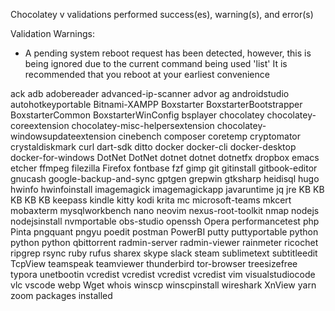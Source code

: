 Chocolatey v
 validations performed  success(es),  warning(s), and  error(s)

Validation Warnings:
 - A pending system reboot request has been detected, however, this is
   being ignored due to the current command being used 'list'
   It is recommended that you reboot at your earliest convenience

ack 
adb 
adobereader 
advanced-ip-scanner 
advor 
ag 
androidstudio 
autohotkeyportable 
Bitnami-XAMPP 
Boxstarter 
BoxstarterBootstrapper 
BoxstarterCommon 
BoxstarterWinConfig 
bsplayer 
chocolatey 
chocolatey-coreextension 
chocolatey-misc-helpersextension 
chocolatey-windowsupdateextension 
cinebench 
composer 
coretemp 
cryptomator 
crystaldiskmark 
curl 
dart-sdk 
ditto 
docker 
docker-cli 
docker-desktop 
docker-for-windows 
DotNet 
DotNet 
dotnet 
dotnet 
dotnetfx 
dropbox 
emacs 
etcher 
ffmpeg 
filezilla 
Firefox 
fontbase 
fzf 
gimp 
git 
gitinstall 
gitbook-editor 
gnucash 
google-backup-and-sync 
gptgen 
grepwin 
gtksharp 
heidisql 
hugo 
hwinfo 
hwinfoinstall 
imagemagick 
imagemagickapp 
javaruntime 
jq 
jre 
KB 
KB 
KB 
KB 
KB 
keepass 
kindle 
kitty 
kodi 
krita 
mc 
microsoft-teams 
mkcert 
mobaxterm 
mysqlworkbench 
nano 
neovim 
nexus-root-toolkit 
nmap 
nodejs 
nodejsinstall 
nvmportable 
obs-studio 
openssh 
Opera 
performancetest 
php 
Pinta 
pngquant 
pngyu 
poedit 
postman 
PowerBI 
putty 
puttyportable 
python 
python 
python 
qbittorrent 
radmin-server 
radmin-viewer 
rainmeter 
ricochet 
ripgrep 
rsync 
ruby 
rufus 
sharex 
skype 
slack 
steam 
sublimetext 
subtitleedit 
TcpView 
teamspeak 
teamviewer 
thunderbird 
tor-browser 
treesizefree 
typora 
unetbootin 
vcredist 
vcredist 
vcredist 
vcredist 
vim 
visualstudiocode 
vlc 
vscode 
webp 
Wget 
whois 
winscp 
winscpinstall 
wireshark 
XnView 
yarn 
zoom 
 packages installed
